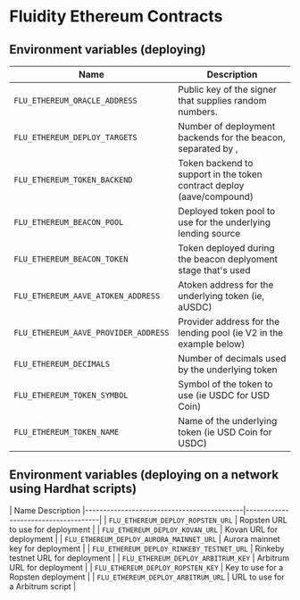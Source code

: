
# Fluidity Ethereum Contracts

## Environment variables (deploying)

|                Name                  |                            Description
|--------------------------------------|-----------------------------------------------------------------------|
| `FLU_ETHEREUM_ORACLE_ADDRESS`        | Public key of the signer that supplies random numbers.                |
| `FLU_ETHEREUM_DEPLOY_TARGETS`        | Number of deployment backends for the beacon, separated by ,          |
| `FLU_ETHEREUM_TOKEN_BACKEND`         | Token backend to support in the token contract deploy (aave/compound) |
| `FLU_ETHEREUM_BEACON_POOL`           | Deployed token pool to use for the underlying lending source          |
| `FLU_ETHEREUM_BEACON_TOKEN`          | Token deployed during the beacon deplyoment stage that's used         |
| `FLU_ETHEREUM_AAVE_ATOKEN_ADDRESS`   | Atoken address for the underlying token (ie, aUSDC)                   |
| `FLU_ETHEREUM_AAVE_PROVIDER_ADDRESS` | Provider address for the lending pool (ie V2 in the example below)    |
| `FLU_ETHEREUM_DECIMALS`              | Number of decimals used by the underlying token                       |
| `FLU_ETHEREUM_TOKEN_SYMBOL`          | Symbol of the token to use (ie USDC for USD Coin)                     |
| `FLU_ETHEREUM_TOKEN_NAME`            | Name of the underlying token (ie USD Coin for USDC)                   |

## Environment variables (deploying on a network using Hardhat scripts)

|                   Name                                    Description
|--------------------------------------------|-------------------------------------|
|  `FLU_ETHEREUM_DEPLOY_ROPSTEN_URL`         | Ropsten URL to use for deployment   |
|  `FLU_ETHEREUM_DEPLOY_KOVAN_URL`           | Kovan URL for deployment            |
|  `FLU_ETHEREUM_DEPLOY_AURORA_MAINNET_URL`  | Aurora mainnet key for deployment   |
|  `FLU_ETHEREUM_DEPLOY_RINKEBY_TESTNET_URL` | Rinkeby testnet URL for deployment  |
|  `FLU_ETHEREUM_DEPLOY_ARBITRUM_KEY`        | Arbitrum URL for deployment         |
|  `FLU_ETHEREUM_DEPLOY_ROPSTEN_KEY`         | Key to use for a Ropsten deployment |
|  `FLU_ETHEREUM_DEPLOY_ARBITRUM_URL`        | URL to use for a Arbitrum script    |
